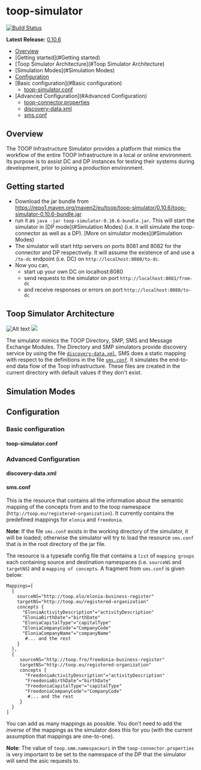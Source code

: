 # toop-simulator
[![Build Status](https://api.travis-ci.org/TOOP4EU/toop-simulator.svg?branch=master)](https://travis-ci.org/TOOP4EU/toop-simulator)

**Latest Release:** [0.10.6](https://repo1.maven.org/maven2/eu/toop/toop-simulator/0.10.6/)



* [Overview](#Overview)
* [Getting started](#Getting started)
* [Toop Simulator Architecture](#Toop Simulator Architecture)
* [Simulation Modes](#Simulation Modes)
* [Configuration](#Configuration)
* [Basic configuration](#Basic configuration)
  * [toop-simulator.conf](#toop-simulator.conf)
* [Advanced Configuration](#Advanced Configuration)
  * [toop-connector.properties](#toop-connector.properties)
  * [discovery-data.xml](#discovery-data.xml)
  * [sms.conf](#sms.conf)

## Overview
The TOOP Infrastructure Simulator provides a platform that mimics the workflow
of the entire TOOP Infrastructure in a local or online environment. Its purpose is to assist DC and DP instances 
for testing their systems during development, prior to joining a production environment.

## Getting started
* Download the jar bundle from https://repo1.maven.org/maven2/eu/toop/toop-simulator/0.10.6/toop-simulator-0.10.6-bundle.jar
* run it as `java -jar toop-simulator-0.10.6-bundle.jar`. This will start the simulator 
in [DP mode](#Simulation Modes) (i.e. it will simulate the toop-connector as well as a DP).
[More on simulator modes](#Simulation Modes)
* The simulator will start http servers on ports 8081 and 8082 for the connector and DP respectively. 
It will assume the existence of and use a `/to-dc` endpoint (i.e. DC) on `http://localhost:8080/to-dc`.
* Now you can,
  * start up your own DC on localhost:8080
  * send requests to the simulator on port `http://localhost:8081/from-dc`
  * and receive responses or errors on port `http://localhost:8080/to-dc`


## Toop Simulator Architecture

![Alt text](./docs/diagram.svg?sanitize=true)
<img src="./docs/diagram.svg?sanitize=true" />

The simulator mimics the TOOP Directory, SMP, SMS and Message Exchange Modules. The Directory and SMP simulators provide 
discovery service by using the file [`discovery-data.xml`](#discovery\-data.xml), 
SMS does a static mapping with respect to the definitions in the file [`sms.conf`](#sms).
It simulates the end-to-end data flow of the Toop infrastructure. 
These files are created in the current directory with default values if they don't exist.



## Simulation Modes

## Configuration
### Basic configuration
#### toop-simulator.conf

### Advanced Configuration

#### discovery\-data\.xml

#### sms.conf

This is the resource that contains all the information about the semantic mapping of
the concepts from and to the toop namespace (`http://toop.eu/registered-organization`). 
It currently contains the predefined mappings for `elonia` and `freedonia`. 

**Note**: If the file `sms.conf` exists in the working directory of the simulator, it will be loaded;
otherwise the simulator will try to load the resource `sms.conf` that is in the root directory
of the jar file. 

The resource is a typesafe config file that contains a `list` of `mapping groups` 
each containing source and destination namespaces (i.e. `sourceNS` and `targetNS`) 
and a `mapping of concepts`. A fragment from `sms.conf` is given below:

```hocon
Mappings=[
  {
    sourceNS="http://toop.elo/elonia-business-register"
    targetNS="http://toop.eu/registered-organization"
    concepts {
      "EloniaActivityDescription"="activityDescription"
      "EloniaBirthDate"="birthDate"
      "EloniaCapitalType"="capitalType"
      "EloniaCompanyCode"="CompanyCode"
      "EloniaCompanyName"="companyName"
       #... and the rest
    }
  },
  {
     sourceNS="http://toop.fre/freedonia-business-register"
     targetNS="http://toop.eu/registered-organization"
     concepts {
       "FreedoniaActivityDescription"="activityDescription"
       "FreedoniaBirthDate"="birthDate"
       "FreedoniaCapitalType"="capitalType"
       "FreedoniaCompanyCode"="CompanyCode"
        #... and the rest
     }
  }
]

```

You can add as many mappings as possible. You don't need to add the  _inverse_ of the 
mappings as the simulator does this for you (with the current assumption that mappings are one-to-one).

**Note**: The value of `toop.smm.namespaceuri` in the `toop-connector.properties` is very important to be set to the namespace of
the DP that the simulator will send the asic requests to.

